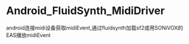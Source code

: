 # Android_FluidSynth_MidiDriver
android连接midi设备获取midiEvent,通过fluidsynth加载sf2或用SONiVOX的EAS播放midiEvent
